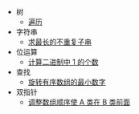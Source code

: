 - 树
  - [遍历](tree/traversal.md)
- 字符串
  - [求最长的不重复子串](string/substring.md)
- 位运算
  - [计算二进制中 1 的个数](bits/count-one.md)
- 查找
  - [旋转有序数组的最小数字](search/mininum.md)
- 双指针
  - [调整数组顺序使 A 类在 B 类前面](two-pointers/change.md)
